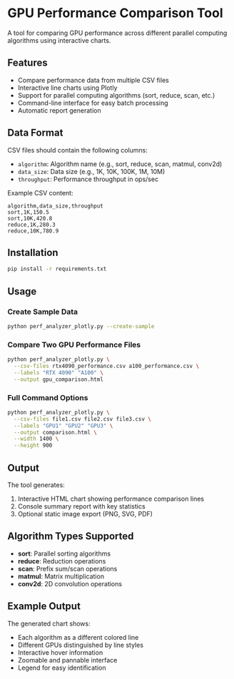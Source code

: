 # GPU Performance Comparison Tool

A tool for comparing GPU performance across different parallel computing algorithms using interactive charts.

## Features

- Compare performance data from multiple CSV files
- Interactive line charts using Plotly
- Support for parallel computing algorithms (sort, reduce, scan, etc.)
- Command-line interface for easy batch processing
- Automatic report generation

## Data Format

CSV files should contain the following columns:
- `algorithm`: Algorithm name (e.g., sort, reduce, scan, matmul, conv2d)
- `data_size`: Data size (e.g., 1K, 10K, 100K, 1M, 10M)
- `throughput`: Performance throughput in ops/sec

Example CSV content:
```csv
algorithm,data_size,throughput
sort,1K,150.5
sort,10K,420.8
reduce,1K,280.3
reduce,10K,780.9
```

## Installation

```bash
pip install -r requirements.txt
```

## Usage

### Create Sample Data
```bash
python perf_analyzer_plotly.py --create-sample
```

### Compare Two GPU Performance Files
```bash
python perf_analyzer_plotly.py \
  --csv-files rtx4090_performance.csv a100_performance.csv \
  --labels "RTX 4090" "A100" \
  --output gpu_comparison.html
```

### Full Command Options
```bash
python perf_analyzer_plotly.py \
  --csv-files file1.csv file2.csv file3.csv \
  --labels "GPU1" "GPU2" "GPU3" \
  --output comparison.html \
  --width 1400 \
  --height 900
```

## Output

The tool generates:
1. Interactive HTML chart showing performance comparison lines
2. Console summary report with key statistics
3. Optional static image export (PNG, SVG, PDF)

## Algorithm Types Supported

- **sort**: Parallel sorting algorithms
- **reduce**: Reduction operations
- **scan**: Prefix sum/scan operations  
- **matmul**: Matrix multiplication
- **conv2d**: 2D convolution operations

## Example Output

The generated chart shows:
- Each algorithm as a different colored line
- Different GPUs distinguished by line styles
- Interactive hover information
- Zoomable and pannable interface
- Legend for easy identification